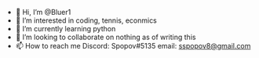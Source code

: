 - 👋 Hi, I’m @Bluer1
- 👀 I’m interested in coding, tennis, econmics 
- 🌱 I’m currently learning python
- 💞️ I’m looking to collaborate on nothing as of writing this
- 📫 How to reach me Discord: Spopov#5135 email: sspopov8@gmail.com

